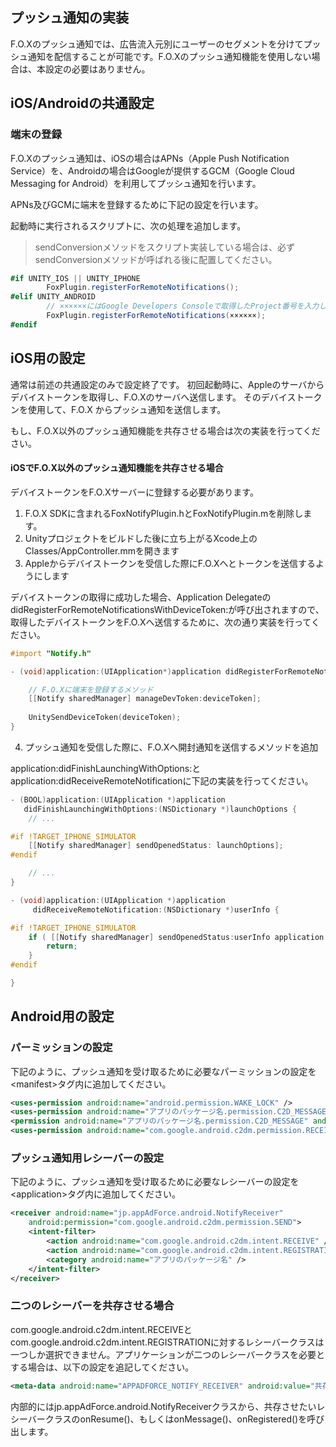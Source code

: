 ## プッシュ通知の実装

F.O.Xのプッシュ通知では、広告流入元別にユーザーのセグメントを分けてプッシュ通知を配信することが可能です。F.O.Xのプッシュ通知機能を使用しない場合は、本設定の必要はありません。


## iOS/Androidの共通設定

### 端末の登録

F.O.Xのプッシュ通知は、iOSの場合はAPNs（Apple Push Notification Service）を、Androidの場合はGoogleが提供するGCM（Google Cloud Messaging for Android）を利用してプッシュ通知を行います。

APNs及びGCMに端末を登録するために下記の設定を行います。

起動時に実行されるスクリプトに、次の処理を追加します。

> sendConversionメソッドをスクリプト実装している場合は、必ずsendConversionメソッドが呼ばれる後に配置してください。

```C#
#if UNITY_IOS || UNITY_IPHONE		FoxPlugin.registerForRemoteNotifications();#elif UNITY_ANDROID
		// ××××××にはGoogle Developers Consoleで取得したProject番号を入力してください。		FoxPlugin.registerForRemoteNotifications(××××××);#endif
```

## iOS用の設定

通常は前述の共通設定のみで設定終了です。初回起動時に、Appleのサーバからデバイストークンを取得し、F.O.Xのサーバへ送信します。そのデバイストークンを使用して、F.O.X からプッシュ通知を送信します。
もし、F.O.X以外のプッシュ通知機能を共存させる場合は次の実装を行ってください。

#### iOSでF.O.X以外のプッシュ通知機能を共存させる場合

デバイストークンをF.O.Xサーバーに登録する必要があります。

1. F.O.X SDKに含まれるFoxNotifyPlugin.hとFoxNotifyPlugin.mを削除します。
2. Unityプロジェクトをビルドした後に立ち上がるXcode上のClasses/AppController.mmを開きます
3. Appleからデバイストークンを受信した際にF.O.Xへとトークンを送信するようにします

デバイストークンの取得に成功した場合、Application DelegateのdidRegisterForRemoteNotificationsWithDeviceToken:が呼び出されますので、 取得したデバイストークンをF.O.Xへ送信するために、次の通り実装を行ってください。

```objectivec
#import "Notify.h" 

- (void)application:(UIApplication*)application didRegisterForRemoteNotificationsWithDeviceToken:(NSData*)deviceToken{
    // F.O.Xに端末を登録するメソッド    [[Notify sharedManager] manageDevToken:deviceToken];
        UnitySendDeviceToken(deviceToken);}
```

4. プッシュ通知を受信した際に、F.O.Xへ開封通知を送信するメソッドを追加

application:didFinishLaunchingWithOptions:とapplication:didReceiveRemoteNotificationに下記の実装を行ってください。

```objectivec
- (BOOL)application:(UIApplication *)application
   didFinishLaunchingWithOptions:(NSDictionary *)launchOptions {
	// ...

#if !TARGET_IPHONE_SIMULATOR
	[[Notify sharedManager] sendOpenedStatus: launchOptions];
#endif

	// ...
}
```

```objectivec
- (void)application:(UIApplication *)application
	 didReceiveRemoteNotification:(NSDictionary *)userInfo {

#if !TARGET_IPHONE_SIMULATOR
	if ( [[Notify sharedManager] sendOpenedStatus:userInfo application:application] ) {
		return;
	}
#endif

}
```

## Android用の設定

### パーミッションの設定

下記のように、プッシュ通知を受け取るために必要なパーミッションの設定を\<manifest\>タグ内に追加してください。

```xml
<uses-permission android:name="android.permission.WAKE_LOCK" />
<uses-permission android:name="アプリのパッケージ名.permission.C2D_MESSAGE" />
<permission android:name="アプリのパッケージ名.permission.C2D_MESSAGE" android:protectionLevel="signature" />
<uses-permission android:name="com.google.android.c2dm.permission.RECEIVE" />
```

### プッシュ通知用レシーバーの設定

下記のように、プッシュ通知を受け取るために必要なレシーバーの設定を\<application\>タグ内に追加してください。

```xml
<receiver android:name="jp.appAdForce.android.NotifyReceiver"
	android:permission="com.google.android.c2dm.permission.SEND">
	<intent-filter>
		<action android:name="com.google.android.c2dm.intent.RECEIVE" />
		<action android:name="com.google.android.c2dm.intent.REGISTRATION" />
		<category android:name="アプリのパッケージ名" />
	</intent-filter>
</receiver>
```

### 二つのレシーバーを共存させる場合

com.google.android.c2dm.intent.RECEIVEとcom.google.android.c2dm.intent.REGISTRATIONに対するレシーバークラスは一つしか選択できません。アプリケーションが二つのレシーバークラスを必要とする場合は、以下の設定を追記してください。

```xml
<meta-data android:name="APPADFORCE_NOTIFY_RECEIVER" android:value="共存させたいF.O.X以外のレシーバークラス" />
```

内部的にはjp.appAdForce.android.NotifyReceiverクラスから、共存させたいレシーバークラスのonResume()、もしくはonMessage()、onRegistered()を呼び出します。